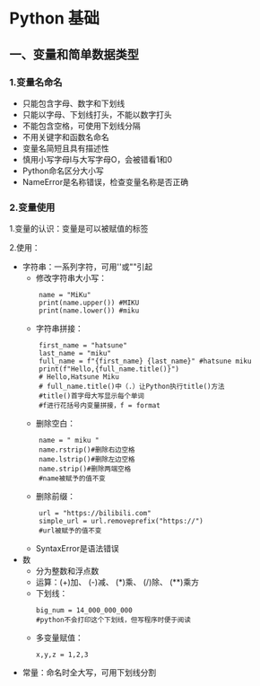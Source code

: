 # Python 基础

## 一、变量和简单数据类型

### 1.变量名命名

- 只能包含字母、数字和下划线
- 只能以字母、下划线打头，不能以数字打头
- 不能包含空格，可使用下划线分隔
- 不用关键字和函数名命名
- 变量名简短且具有描述性
- 慎用小写字母l与大写字母O，会被错看1和0
- Python命名区分大小写
- NameError是名称错误，检查变量名称是否正确

### 2.变量使用

1.变量的认识：变量是可以被赋值的标签

2.使用：
- 字符串：一系列字符，可用''或""引起
    - 修改字符串大小写：
    ```Python3
        name = "MiKu"
        print(name.upper()) #MIKU
        print(name.lower()) #miku
    ```
    - 字符串拼接：
    ```
        first_name = "hatsune"
        last_name = "miku"
        full_name = f"{first_name} {last_name}" #hatsune miku
        print(f"Hello,{full_name.title()}")
        # Hello,Hatsune Miku 
        # full_name.title()中（.）让Python执行title()方法
        #title()首字母大写显示每个单词
        #f进行花括号内变量拼接，f = format
    ```
    - 删除空白：
    ```
        name = " miku "
        name.rstrip()#删除右边空格
        name.lstrip()#删除左边空格
        name.strip()#删除两端空格
        #name被赋予的值不变
    ```
    - 删除前缀：
    ```
        url = "https://bilibili.com"
        simple_url = url.removeprefix("https://")
        #url被赋予的值不变
    ```
    - SyntaxError是语法错误
- 数
    - 分为整数和浮点数
    - 运算：(+)加、 (-)减、 (*)乘、 (/)除、 (**)乘方
    - 下划线：
      ```
      big_num = 14_000_000_000
      #python不会打印这个下划线，但写程序时便于阅读
      ```
    - 多变量赋值：
      ```
      x,y,z = 1,2,3
      ```
- 常量：命名时全大写，可用下划线分割
  